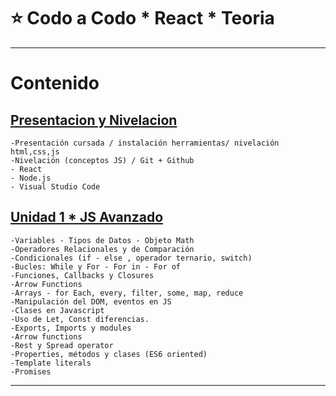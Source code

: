 # :star: Codo a Codo * React * Teoria

---

# Contenido

## [Presentacion y Nivelacion](https://github.com/eugenia1984/react-varios-cursos/blob/main/04_codo_a_codo_react/teoria/presentacion_nivelacion.md)

```
-Presentación cursada / instalación herramientas/ nivelación html,css,js
-Nivelación (conceptos JS) / Git + Github
- React
- Node.js
- Visual Studio Code
```

## [Unidad 1 * JS Avanzado](https://github.com/eugenia1984/react-varios-cursos/blob/main/04_codo_a_codo_react/teoria/js_avanzado.md)

```
-Variables - Tipos de Datos - Objeto Math 
-Operadores Relacionales y de Comparación 
-Condicionales (if - else , operador ternario, switch)
-Bucles: While y For - For in - For of
-Funciones, Callbacks y Closures
-Arrow Functions
-Arrays - for Each, every, filter, some, map, reduce
-Manipulación del DOM, eventos en JS
-Clases en Javascript
-Uso de Let, Const diferencias.
-Exports, Imports y modules
-Arrow functions
-Rest y Spread operator
-Properties, métodos y clases (ES6 oriented)
-Template literals
-Promises
```

---
